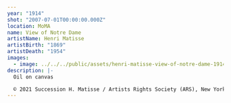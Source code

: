 ```yaml
---
year: "1914"
shot: "2007-07-01T00:00:00.000Z"
location: MoMA
name: View of Notre Dame
artistName: Henri Matisse
artistBirth: "1869"
artistDeath: "1954"
images:
  - image: ../../../public/assets/henri-matisse-view-of-notre-dame-1914.png
description: |-
  Oil on canvas

  © 2021 Succession H. Matisse / Artists Rights Society (ARS), New York
---
```

